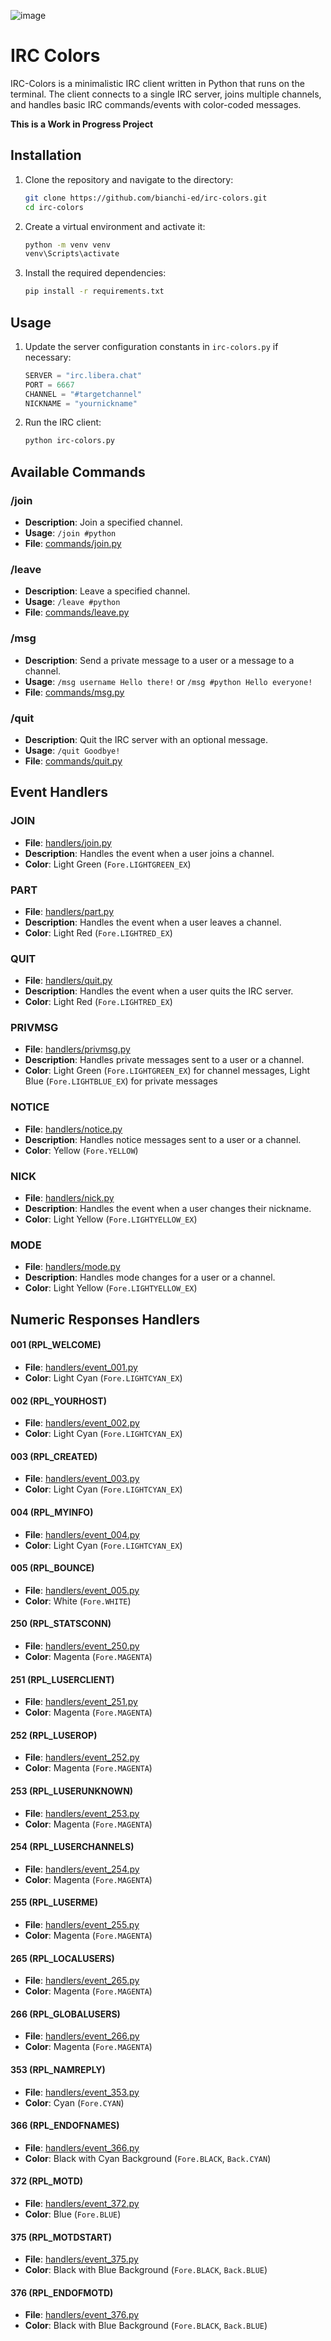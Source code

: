 ![image](https://github.com/user-attachments/assets/ddc6fdf2-5e34-4a63-b49f-0fde344cac5f)

# IRC Colors

IRC-Colors is a minimalistic IRC client written in Python that runs on the terminal. The client connects to a single IRC server, joins multiple channels, and handles basic IRC commands/events with color-coded messages.

**This is a Work in Progress Project**

## Installation

1. Clone the repository and navigate to the directory:
    ```sh
    git clone https://github.com/bianchi-ed/irc-colors.git
    cd irc-colors
    ```

2. Create a virtual environment and activate it:
    ```sh
    python -m venv venv
    venv\Scripts\activate
    ```

3. Install the required dependencies:
    ```sh
    pip install -r requirements.txt
    ```

## Usage

1. Update the server configuration constants in `irc-colors.py` if necessary:
    ```python
    SERVER = "irc.libera.chat"
    PORT = 6667
    CHANNEL = "#targetchannel"
    NICKNAME = "yournickname"
    ```

2. Run the IRC client:
    ```sh
    python irc-colors.py
    ```

## Available Commands

### /join <channel>
- **Description**: Join a specified channel.
- **Usage**: `/join #python`
- **File**: [commands/join.py](commands/join.py)

### /leave <channel>
- **Description**: Leave a specified channel.
- **Usage**: `/leave #python`
- **File**: [commands/leave.py](commands/leave.py)

### /msg <target> <message>
- **Description**: Send a private message to a user or a message to a channel.
- **Usage**: `/msg username Hello there!` or `/msg #python Hello everyone!`
- **File**: [commands/msg.py](commands/msg.py)

### /quit <message>
- **Description**: Quit the IRC server with an optional message.
- **Usage**: `/quit Goodbye!`
- **File**: [commands/quit.py](commands/quit.py)

## Event Handlers

### JOIN
- **File**: [handlers/join.py](handlers/join.py)
- **Description**: Handles the event when a user joins a channel.
- **Color**: Light Green (`Fore.LIGHTGREEN_EX`)

### PART
- **File**: [handlers/part.py](handlers/part.py)
- **Description**: Handles the event when a user leaves a channel.
- **Color**: Light Red (`Fore.LIGHTRED_EX`)

### QUIT
- **File**: [handlers/quit.py](handlers/quit.py)
- **Description**: Handles the event when a user quits the IRC server.
- **Color**: Light Red (`Fore.LIGHTRED_EX`)

### PRIVMSG
- **File**: [handlers/privmsg.py](handlers/privmsg.py)
- **Description**: Handles private messages sent to a user or a channel.
- **Color**: Light Green (`Fore.LIGHTGREEN_EX`) for channel messages, Light Blue (`Fore.LIGHTBLUE_EX`) for private messages

### NOTICE
- **File**: [handlers/notice.py](handlers/notice.py)
- **Description**: Handles notice messages sent to a user or a channel.
- **Color**: Yellow (`Fore.YELLOW`)

### NICK
- **File**: [handlers/nick.py](handlers/nick.py)
- **Description**: Handles the event when a user changes their nickname.
- **Color**: Light Yellow (`Fore.LIGHTYELLOW_EX`)

### MODE
- **File**: [handlers/mode.py](handlers/mode.py)
- **Description**: Handles mode changes for a user or a channel.
- **Color**: Light Yellow (`Fore.LIGHTYELLOW_EX`)

## Numeric Responses Handlers

#### 001 (RPL_WELCOME)
- **File**: [handlers/event_001.py](handlers/event_001.py)
- **Color**: Light Cyan (`Fore.LIGHTCYAN_EX`)

#### 002 (RPL_YOURHOST)
- **File**: [handlers/event_002.py](handlers/event_002.py)
- **Color**: Light Cyan (`Fore.LIGHTCYAN_EX`)

#### 003 (RPL_CREATED)
- **File**: [handlers/event_003.py](handlers/event_003.py)
- **Color**: Light Cyan (`Fore.LIGHTCYAN_EX`)

#### 004 (RPL_MYINFO)
- **File**: [handlers/event_004.py](handlers/event_004.py)
- **Color**: Light Cyan (`Fore.LIGHTCYAN_EX`)

#### 005 (RPL_BOUNCE)
- **File**: [handlers/event_005.py](handlers/event_005.py)
- **Color**: White (`Fore.WHITE`)

#### 250 (RPL_STATSCONN)
- **File**: [handlers/event_250.py](handlers/event_250.py)
- **Color**: Magenta (`Fore.MAGENTA`)

#### 251 (RPL_LUSERCLIENT)
- **File**: [handlers/event_251.py](handlers/event_251.py)
- **Color**: Magenta (`Fore.MAGENTA`)

#### 252 (RPL_LUSEROP)
- **File**: [handlers/event_252.py](handlers/event_252.py)
- **Color**: Magenta (`Fore.MAGENTA`)

#### 253 (RPL_LUSERUNKNOWN)
- **File**: [handlers/event_253.py](handlers/event_253.py)
- **Color**: Magenta (`Fore.MAGENTA`)

#### 254 (RPL_LUSERCHANNELS)
- **File**: [handlers/event_254.py](handlers/event_254.py)
- **Color**: Magenta (`Fore.MAGENTA`)

#### 255 (RPL_LUSERME)
- **File**: [handlers/event_255.py](handlers/event_255.py)
- **Color**: Magenta (`Fore.MAGENTA`)

#### 265 (RPL_LOCALUSERS)
- **File**: [handlers/event_265.py](handlers/event_265.py)
- **Color**: Magenta (`Fore.MAGENTA`)

#### 266 (RPL_GLOBALUSERS)
- **File**: [handlers/event_266.py](handlers/event_266.py)
- **Color**: Magenta (`Fore.MAGENTA`)

#### 353 (RPL_NAMREPLY)
- **File**: [handlers/event_353.py](handlers/event_353.py)
- **Color**: Cyan (`Fore.CYAN`)

#### 366 (RPL_ENDOFNAMES)
- **File**: [handlers/event_366.py](handlers/event_366.py)
- **Color**: Black with Cyan Background (`Fore.BLACK`, `Back.CYAN`)

#### 372 (RPL_MOTD)
- **File**: [handlers/event_372.py](handlers/event_372.py)
- **Color**: Blue (`Fore.BLUE`)

#### 375 (RPL_MOTDSTART)
- **File**: [handlers/event_375.py](handlers/event_375.py)
- **Color**: Black with Blue Background (`Fore.BLACK`, `Back.BLUE`)

#### 376 (RPL_ENDOFMOTD)
- **File**: [handlers/event_376.py](handlers/event_376.py)
- **Color**: Black with Blue Background (`Fore.BLACK`, `Back.BLUE`)
